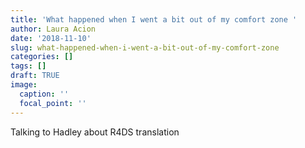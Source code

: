 ```yaml
---
title: 'What happened when I went a bit out of my comfort zone '
author: Laura Acion
date: '2018-11-10'
slug: what-happened-when-i-went-a-bit-out-of-my-comfort-zone
categories: []
tags: []
draft: TRUE
image:
  caption: ''
  focal_point: ''
---
```


Talking to Hadley about R4DS translation